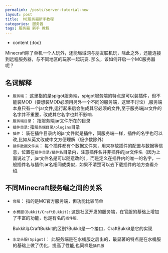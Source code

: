 ```yaml
---
permalink: /posts/server-tutorial-new
layout: post
title:  MC服务器新手教程
categories: 服务器 
tags: 服务器 新手 教程 
---
```


* content
{:toc}

Minecraft除了单机一个人玩外，还能局域网与朋友联机玩，除此之外，还能连接到远程服务器，与不同地区的玩家一起玩耍.
那么，该如何开启一个MC服务器呢？




## 名词解释
* `服务端`： 这里指的是spigot服务端，spigot服务端的特点是可以装插件，但不能装MOD（要想装MOD必须用另外一个不同的服务端，这里不讨论）,服务端本身只有一个jar文件,运行起来后会生成其它必须的文件,至于服务端jar文件的名字并不重要，改成其它名字也并不影响.
* `服务端目录`： 指服务端jar文件所在的目录
* `插件目录`: 指`服务端目录/plugins`目录
* `插件`： 装在插件目录内的jar文件就是插件，同服务端一样，插件的名字也可以改,比如从英文改成中文方便理解（极少数除外）
* `插件数据文件夹`： 每个插件都有个数据文件夹，用来存放插件的配置与数据等信息，位置在`插件目录/插件名`目录内，注意插件名并非插件的jar文件名（因为上面说过了，jar文件名是可以随意改的），而是定义在插件内的唯一的名字，一般插件名与插件jar名相同或类似，如果不清楚可以去下载插件的地方查看介绍.

## 不同Minecraft服务端之间的关系

* `官服`： 指的是MC官方服务端，但功能比较简单
* `水桶服(Bukkit/CraftBukkit)`: 这是社区开发的服务端，在官服的基础上增加了丰富的功能，也是有名的`插件服`.

  Bukkit与CraftBukkit的区别?Bukkit是一个接口，CraftBukkit是它的实现

* `水龙头服(Spigot)`： 此服务端是在水桶服之后出的，最显著的特点是在水桶服的基础上做了优化，提高了性能,也同样是`插件服`
